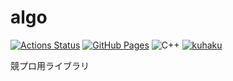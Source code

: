 # algo

[![Actions Status](https://github.com/kuhaku-space/atcoder-lib/workflows/verify/badge.svg)](https://github.com/kuhaku-space/atcoder-lib/actions)
[![GitHub Pages](https://img.shields.io/static/v1?label=GitHub+Pages&message=+&color=brightgreen&logo=github)](https://kuhaku-space.github.io/atcoder-lib/)
![C++](https://img.shields.io/badge/C++-17-green)
[![kuhaku](https://img.shields.io/endpoint?url=https%3A%2F%2Fatcoder-badges.now.sh%2Fapi%2Fatcoder%2Fjson%2Fkuhaku)](https://atcoder.jp/users/kuhaku)

競プロ用ライブラリ
